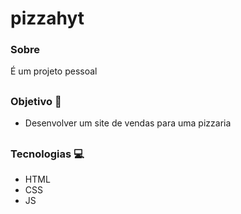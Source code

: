 # pizzahyt


### Sobre
É um projeto pessoal
##

### Objetivo 🎯
- Desenvolver um site de vendas para uma pizzaria
##

### Tecnologias 💻
- HTML
- CSS
- JS
